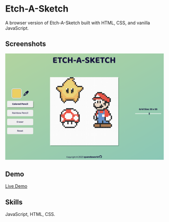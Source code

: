 # Etch-A-Sketch

A browser version of Etch-A-Sketch built with HTML, CSS, and vanilla JavaScript.


## Screenshots

![App Screenshot](/images/demo.png)


## Demo

[Live Demo](https://quandaworld.github.io/etch-a-sketch/)


## Skills

JavaScript, HTML, CSS.
